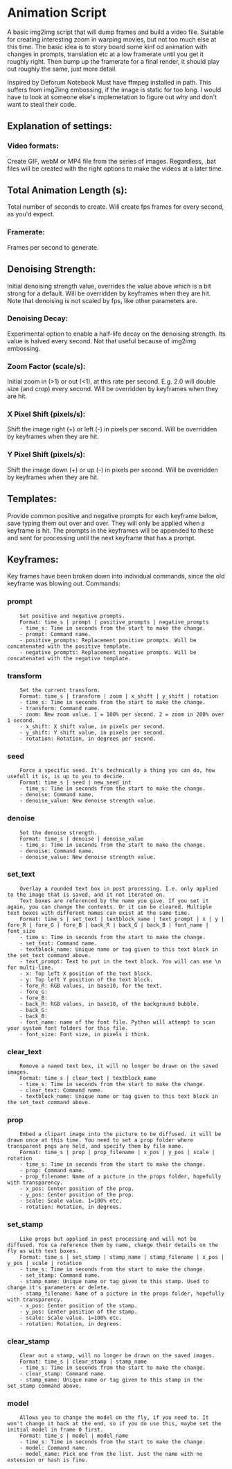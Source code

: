 # Animation Script
A basic img2img script that will dump frames and build a video file. Suitable for creating interesting zoom in warping movies, but not too much else at this time.
The basic idea is to story board some kinf od animation with changes in prompts, translation etc at a low framerate until you get it roughly right. Then bump up the framerate for a final render, it should play out roughly the same, just more detail.

Inspired by Deforum Notebook
Must have ffmpeg installed in path.
This suffers from img2img embossing, if the image is static for too long. I would have to look at someone else's implemetation to figure out why and don't want to steal their code.

## Explanation of settings:
### Video formats:
 Create GIF, webM or MP4 file from the series of images. Regardless, .bat files will be created with the right options to make the videos at a later time.

## Total Animation Length (s):
 Total number of seconds to create. Will create fps frames for every second, as you'd expect.
### Framerate:
 Frames per second to generate.

## Denoising Strength:
 Initial denoising strength value, overrides the value above which is a bit strong for a default. Will be overridden by keyframes when they are hit.
 Note that denoising is not scaled by fps, like other parameters are.
### Denoising Decay:
 Experimental option to enable a half-life decay on the denoising strength. Its value is halved every second. Not that useful because of img2img embossing.

### Zoom Factor (scale/s):
 Initial zoom in (>1) or out (<1), at this rate per second. E.g. 2.0 will double size (and crop) every second. Will be overridden by keyframes when they are hit.
### X Pixel Shift (pixels/s):
 Shift the image right (+) or left (-) in pixels per second. Will be overridden by keyframes when they are hit.
### Y Pixel Shift (pixels/s):
 Shift the image down (+) or up (-) in pixels per second. Will be overridden by keyframes when they are hit.

## Templates:
 Provide common positive and negative prompts for each keyframe below, save typing them out over and over. They will only be applied when a keyframe is hit. The prompts in the keyframes will be appended to these and sent for processing until the next keyframe that has a prompt.

## Keyframes:
Key frames have been broken down into individual commands, since the old keyframe was blowing out.
Commands:
### prompt
		Set positive and negative prompts.
		Format: time_s | prompt | positive_prompts | negative_prompts
		- time_s: Time in seconds from the start to make the change.
		- prompt: Command name.
		- positive_prompts: Replacement positive prompts. Will be concatenated with the positive template.
		- negative_prompts: Replacement negative prompts. Will be concatenated with the negative template.
### transform
		Set the current transform.
		Format: time_s | transform | zoom | x_shift | y_shift | rotation
		- time_s: Time in seconds from the start to make the change.
		- transform: Command name.
		- zoom: New zoom value. 1 = 100% per second. 2 = zoom in 200% over 1 second.
		- x_shift: X shift value, in pixels per second.
		- y_shift: Y shift value, in pixels per second.
		- rotation: Rotation, in degrees per second.
### seed
		Force a specific seed. It's technically a thing you can do, how usefull it is, is up to you to decide.
		Format: time_s | seed | new_seed_int
		- time_s: Time in seconds from the start to make the change.
		- denoise: Command name.
		- denoise_value: New denoise strength value.
### denoise
		Set the denoise strength.
		Format: time_s | denoise | denoise_value
		- time_s: Time in seconds from the start to make the change.
		- denoise: Command name.
		- denoise_value: New denoise strength value.
### set_text
		Overlay a rounded text box in post processing. I.e. only applied to the image that is saved, and it not iterated on.
		Text boxes are referenced by the name you give. If you set it again, you can change the contents. Or it can be cleared. Multiple text boxes with different names can exist at the same time.
		Format: time_s | set_text | textblock_name | text_prompt | x | y | fore_R | fore_G | fore_B | back_R | back_G | back_B | font_name | font_size
		- time_s: Time in seconds from the start to make the change.
		- set_text: Command name.
		- textblock_name: Unique name or tag given to this text block in the set_text command above.
		- text_prompt: Text to put in the text block. You will can use \n for multi-line.
		- x: Top left X position of the text block.
		- y: Top left Y position of the text block.
		- fore_R: RGB values, in base10, for the text.
		- fore_G: 
		- fore_B: 
		- back_R: RGB values, in base10, of the background bubble.
		- back_G: 
		- back_B: 
		- font_name: name of the font file. Python will attempt to scan your system font folders for this file.
		- font_size: Font size, in pixels i think.
### clear_text
		Remove a named text box, it will no longer be drawn on the saved images.
		Format: time_s | clear_text | textblock_name
		- time_s: Time in seconds from the start to make the change.
		- clear_text: Command name.
		- textblock_name: Unique name or tag given to this text block in the set_text command above.
### prop
		Embed a clipart image into the picture to be diffused. it will be drawn once at this time. You need to set a prop folder where transparent pngs are held, and specify them by file name.
		Format: time_s | prop | prop_filename | x_pos | y_pos | scale | rotation
		- time_s: Time in seconds from the start to make the change.
		- prop: Command name.
		- prop_filename: Name of a picture in the props folder, hopefully with transparency.
		- x_pos: Center position of the prop.
		- y_pos: Center position of the prop.
		- scale: Scale value. 1=100% etc.
		- rotation: Rotation, in degrees.
### set_stamp
		Like props but applied in post processing and will not be diffused. You ca reference them by name, change their details on the fly as with text boxes.
		Format: time_s | set_stamp | stamp_name | stamp_filename | x_pos | y_pos | scale | rotation
		- time_s: Time in seconds from the start to make the change.
		- set_stamp: Command name.
		- stamp_name: Unique name or tag given to this stamp. Used to change it's parameters or delete.
		- stamp_filename: Name of a picture in the props folder, hopefully with transparency.
		- x_pos: Center position of the stamp.
		- y_pos: Center position of the stamp.
		- scale: Scale value. 1=100% etc.
		- rotation: Rotation, in degrees.
### clear_stamp
		Clear out a stamp, will no longer be drawn on the saved images.
		Format: time_s | clear_stamp | stamp_name
		- time_s: Time in seconds from the start to make the change.
		- clear_stamp: Command name.
		- stamp_name: Unique name or tag given to this stamp in the set_stamp command above.
### model
		Allows you to change the model on the fly, if you need to. It won't change it back at the end, so if you do use this, maybe set the initial model in frame 0 first.
		Format: time_s | model | model_name
		- time_s: Time in seconds from the start to make the change.
		- model: Command name.
		- model_name: Pick one from the list. Just the name with no extension or hash is fine.
